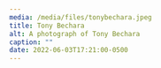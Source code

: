 ```yaml
---
media: /media/files/tonybechara.jpeg
title: Tony Bechara
alt: A photograph of Tony Bechara
caption: ""
date: 2022-06-03T17:21:00-0500
---
```

